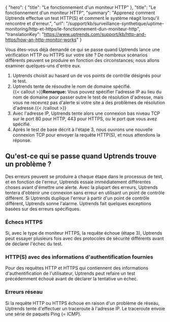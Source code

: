 {
  "hero": {
    "title": "Le fonctionnement d'un moniteur HTTP"
  },
  "title": "Le fonctionnement d'un moniteur HTTP",
  "summary": "Apprenez comment Uptrends effectue un test HTTP(S) et comment le système réagit lorsqu'il rencontre et d'erreur.",
  "url": "/support/kb/surveillance-synthetique/uptime-monitoring/http-et-https/le-fonctionnement-dun-moniteur-http",
  "translationKey": "https://www.uptrends.com/support/kb/http-and-https/how-an-http-monitor-works"
}

Vous êtes-vous déjà demandé ce qui se passe quand Uptrends lance une vérification HTTP ou HTTPS  sur votre site ? De nombreux scénarios différents peuvent se produire en fonction des circonstances; nous allons examiner quelques-uns d'entre eux.

1.  Uptrends choisit au hasard un de vos points de contrôle désignés pour le test.
2.  Uptrends tente de résoudre le nom de domaine spécifié.   
    {{< callout >}}**Remarque:** Vous pouvez spécifier l'adresse IP au lieu du nom de domaine pour passer outre le test de résolution d'adresse, mais vous ne recevrez pas d'alerte si votre site a des problèmes de résolution d'adresse.{{< /callout >}} 
3.  Avec l'adresse IP, Uptrends tente alors une connexion bas niveau TCP sur le port 80 pour HTTP, 443 pour HTTPS, ou le port que vous avez spécifié.
4.  Après le test de base décrit à l'étape 3, nous ouvrons une nouvelle connexion TCP pour envoyer la requête HTTP(S), et nous attendons la réponse.

## Qu'est-ce qui se passe quand Uptrends trouve un problème ?

Des erreurs peuvent se produire à chaque étape dans le processus de test, et en fonction de l'erreur, Uptrends essaie immédiatement différentes choses avant d'émettre une alerte. Avec la plupart des erreurs, Uptrends tentera d'obtenir une connexion sans erreur en utilisant un point de contrôle différent. Si Uptrends duplique l'erreur à partir d'un point de contrôle différent, Uptrends sonne l'alarme. Uptrends fait quelques exceptions basées sur des erreurs spécifiques.

### Échecs HTTPS

Si, avec le type de moniteur HTTPS, la requête échoue (étape 3), Uptrends peut essayer plusieurs fois avec des protocoles de sécurité différents avant de déclarer l'échec du test.

### HTTP(S) avec des informations d'authentification fournies

Pour des requêtes HTTP et HTTPS qui contiennent des informations d'authentification de l'utilisateur, Uptrends peut refaire un test précédemment échoué avant de déclarer la tentative un échec.

### Erreurs réseau

Si la requête HTTP ou HTTPS échoue en raison d'un problème de réseau, Uptrends tente d'effectuer un traceroute à l'adresse IP. Le traceroute envoie une série de paquets Ping (= ICMP).

